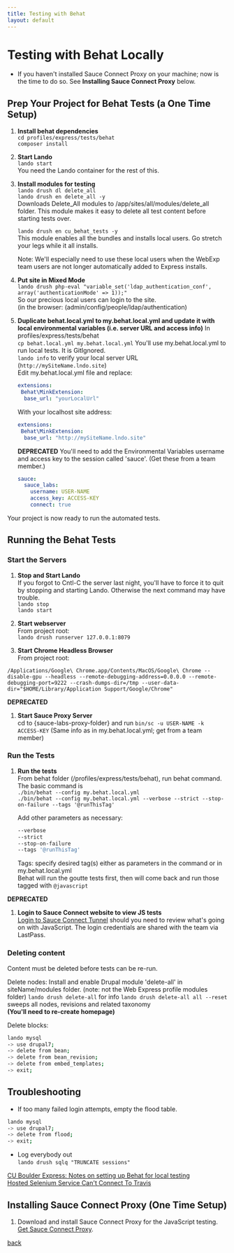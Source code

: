 ```yaml
---
title: Testing with Behat
layout: default
---
```


# Testing with Behat Locally

* If you haven't installed Sauce Connect Proxy on your machine; now is the time to do so. See **Installing Sauce Connect Proxy** below.

## Prep Your Project for Behat Tests (a One Time Setup)

1. **Install behat dependencies** <br />
  `cd profiles/express/tests/behat` <br />
   `composer install`


1. **Start Lando** <br />
   `lando start` <br />
   You need the Lando container for the rest of this.

1. **Install modules for testing**  <br />
   `lando drush dl delete_all` <br />
   `lando drush en delete_all -y` <br />
   Downloads Delete_All modules to /app/sites/all/modules/delete_all folder. This module makes it easy to delete all test content before starting tests over.

   `lando drush en cu_behat_tests -y` <br/>
   This module enables all the bundles and installs local users. Go stretch your legs while it all installs.

   Note: We'll especially need to use these local users when the WebExp team users are not longer automatically added to Express installs.

1. **Put site in Mixed Mode**<br />
   `lando drush php-eval "variable_set('ldap_authentication_conf', array('authenticationMode' => 1));"` <br />
   So our precious local users can login to the site. <br />
   (in the browser: (admin/config/people/ldap/authentication)

1. **Duplicate behat.local.yml to my.behat.local.yml and update it with local environmental variables (i.e. server URL and access info)**
   In profiles/express/tests/behat <br />
   `cp behat.local.yml my.behat.local.yml`
   You'll use my.behat.local.yml to run local tests. It is GitIgnored. <br />
   `lando info` to verify your local server URL (`http://mySiteName.lndo.site`)<br />
   Edit my.behat.local.yml file and replace:

      ```yml
      extensions:
       Behat\MinkExtension:
        base_url: "yourLocalUrl"
      ```

      With your localhost site address:

      ```yml
      extensions:
       Behat\MinkExtension:
        base_url: "http://mySiteName.lndo.site"
      ```

    **DEPRECATED**
      You'll need to add the Environmental Variables username and access key to the session called 'sauce'. (Get these from a team member.)
      ``` yml
      sauce:
        sauce_labs:
          username: USER-NAME
          access_key: ACCESS-KEY
          connect: true
      ```
Your project is now ready to run the automated tests.

## Running the Behat Tests

### Start the Servers

1. **Stop and Start Lando** <br />
   If you forgot to Cntl-C the server last night, you'll have to force it to quit by stopping and starting Lando. Otherwise the next command may have trouble. <br />
   `lando stop` <br />
   `lando start`

1. **Start webserver** <br />
   From project root: <br />
   `lando drush runserver 127.0.0.1:8079`

1. **Start Chrome Headless Browser** <br />
  From project root: <br />
  ```
  /Applications/Google\ Chrome.app/Contents/MacOS/Google\ Chrome --disable-gpu --headless --remote-debugging-address=0.0.0.0 --remote-debugging-port=9222 --crash-dumps-dir=/tmp --user-data-dir="$HOME/Library/Application Support/Google/Chrome" 
  ```

**DEPRECATED**
1. **Start Sauce Proxy Server** <br />
  cd to {sauce-labs-proxy-folder} and run `bin/sc -u USER-NAME -k ACCESS-KEY` (Same info as in my.behat.local.yml; get from a team member)

### Run the Tests

1. **Run the tests** <br />
   From behat folder (/profiles/express/tests/behat), run behat command.  <br />
   The basic command is <br />
   `./bin/behat --config my.behat.local.yml` <br />
   `./bin/behat --config my.behat.local.yml --verbose --strict --stop-on-failure --tags '@runThisTag'`

   Add other parameters as necessary: <br />
   ```sh
   --verbose
   --strict
   --stop-on-failure
   --tags '@runThisTag'
   ```
   Tags: specify desired tag(s) either as parameters in the command or in my.behat.local.yml <br />
   Behat will run the goutte tests first, then will come back and run those tagged with `@javascript`

**DEPRECATED**
1. **Login to Sauce Connect website to view JS tests**<br />
   [Login to Sauce Connect Tunnel](https://app.saucelabs.com/login) should you need to review what's going on with JavaScript. The login credentials are shared with the team via LastPass.

### Deleting content

Content must be deleted before tests can be re-run.

Delete nodes:
Install and enable Drupal module 'delete-all' in siteName/modules folder. (note: not the Web Express profile modules folder)
`lando drush delete-all` for info
`lando drush delete-all all --reset` sweeps all nodes, revisions and related taxonomy <br />
**(You'll need to re-create homepage)**

Delete blocks:
```sh
lando mysql
-> use drupal7;
-> delete from bean;
-> delete from bean_revision;
-> delete from embed_templates;
-> exit;
```

## Troubleshooting

* If too many failed login attempts, empty the flood table.
```sh
lando mysql
-> use drupal7;
-> delete from flood;
-> exit;
```
* Log everybody out <br />
`lando drush sqlq "TRUNCATE sessions"`



[CU Boulder Express: Notes on setting up Behat for local testing](https://github.com/CuBoulder/express/tree/dev/tests/behat) <br />
[Hosted Selenium Service Can't Connect To Travis](https://github.com/CuBoulder/express/issues/3035)

## Installing Sauce Connect Proxy (One Time Setup)

1. Download and install Sauce Connect Proxy for the JavaScript testing.
   [Get Sauce Connect Proxy](https://wiki.saucelabs.com/display/DOCS/Sauce+Connect+Proxy).



[back](./)
